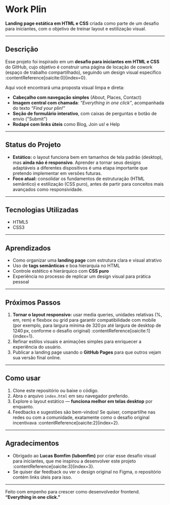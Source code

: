 # Work Plin

**Landing page estática em HTML e CSS** criada como parte de um desafio para iniciantes, com o objetivo de treinar layout e estilização visual.

---

##  Descrição

Esse projeto foi inspirado em um **desafio para iniciantes em HTML e CSS** do GitHub, cujo objetivo é construir uma página de locação de cowork (espaço de trabalho compartilhado), seguindo um design visual específico :contentReference[oaicite:0]{index=0}.

Aqui você encontrará uma proposta visual limpa e direta:  
- **Cabeçalho com navegação simples** (About, Places, Contact)  
- **Imagem central com chamada**: *“Everything in one click”*, acompanhada do texto *“Find your plin!”*  
- **Seção de formulário interativo**, com caixas de perguntas e botão de envio ("Submit")  
- **Rodapé com links úteis** como Blog, Join us! e Help  

---

##  Status do Projeto

-  **Estático:** o layout funciona bem em tamanhos de tela padrão (desktop), mas **ainda não é responsivo**. Aprender a tornar seus designs adaptáveis a diferentes dispositivos é uma etapa importante que pretendo implementar em versões futuras.
-  **Foco atual:** consolidar os fundamentos de estruturação (HTML semântico) e estilização (CSS puro), antes de partir para conceitos mais avançados como responsividade.

---

##  Tecnologias Utilizadas

- HTML5  
- CSS3  
---

##  Aprendizados

- Como organizar uma **landing page** com estrutura clara e visual atrativo  
- Uso de **tags semânticas** e boa hierarquia no HTML  
- Controle estético e hierárquico com **CSS puro**  
- Experiência no processo de replicar um design visual para prática pessoal

---

##  Próximos Passos

1. **Tornar o layout responsivo:** usar media queries, unidades relativas (%, em, rem) e flexbox ou grid para garantir compatibilidade com mobile (por exemplo, para largura mínima de 320 px até largura de desktop de 1240 px, conforme o desafio original) :contentReference[oaicite:1]{index=1}.  
2. Refinar estilos visuais e animações simples para enriquecer a experiência do usuário.  
3. Publicar a landing page usando o **GitHub Pages** para que outros vejam sua versão final online.

---

##  Como usar

1. Clone este repositório ou baixe o código.  
2. Abra o arquivo `index.html` em seu navegador preferido.  
3. Explore o layout estático — **funciona melhor em telas desktop** por enquanto.  
4. Feedbacks e sugestões são bem-vindos! Se quiser, compartilhe nas redes ou com a comunidade, exatamente como o desafio original incentivava :contentReference[oaicite:2]{index=2}.

---

##  Agradecimentos

- Obrigado ao **Lucas Bomfim (lubomfim)** por criar esse desafio visual para iniciantes, que me inspirou a desenvolver este projeto :contentReference[oaicite:3]{index=3}.  
- Se quiser dar feedback ou ver o design original no Figma, o repositório contém links úteis para isso.

---

Feito com empenho para crescer como desenvolvedor frontend.  
**“Everything in one click.”**  
